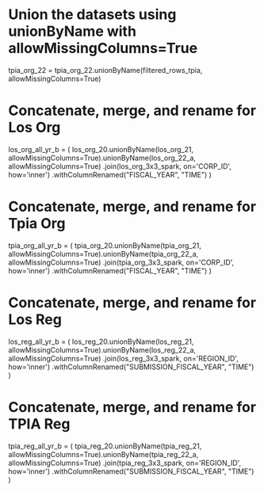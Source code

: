 # Union the datasets using unionByName with allowMissingColumns=True
tpia_org_22 = tpia_org_22.unionByName(filtered_rows_tpia, allowMissingColumns=True)

# Concatenate, merge, and rename for Los Org
los_org_all_yr_b = (
    los_org_20.unionByName(los_org_21, allowMissingColumns=True).unionByName(los_org_22_a, allowMissingColumns=True)
      .join(los_org_3x3_spark, on='CORP_ID', how='inner')
      .withColumnRenamed("FISCAL_YEAR", "TIME")
)

# Concatenate, merge, and rename for Tpia Org
tpia_org_all_yr_b = (
    tpia_org_20.unionByName(tpia_org_21, allowMissingColumns=True).unionByName(tpia_org_22_a, allowMissingColumns=True)
      .join(tpia_org_3x3_spark, on='CORP_ID', how='inner')
      .withColumnRenamed("FISCAL_YEAR", "TIME")
)

# Concatenate, merge, and rename for Los Reg
los_reg_all_yr_b = (
    los_reg_20.unionByName(los_reg_21, allowMissingColumns=True).unionByName(los_reg_22_a, allowMissingColumns=True)
      .join(los_reg_3x3_spark, on='REGION_ID', how='inner')
      .withColumnRenamed("SUBMISSION_FISCAL_YEAR", "TIME")
)

# Concatenate, merge, and rename for TPIA Reg
tpia_reg_all_yr_b = (
    tpia_reg_20.unionByName(tpia_reg_21, allowMissingColumns=True).unionByName(tpia_reg_22_a, allowMissingColumns=True)
      .join(tpia_reg_3x3_spark, on='REGION_ID', how='inner')
      .withColumnRenamed("SUBMISSION_FISCAL_YEAR", "TIME")
)
